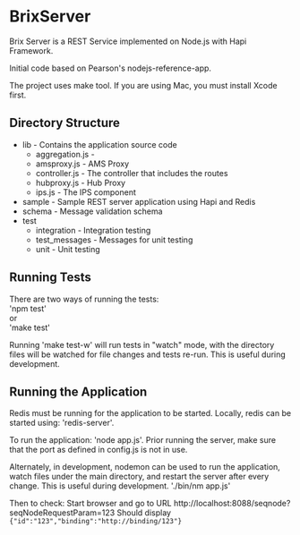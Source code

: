BrixServer
==========

Brix Server is a REST Service implemented on Node.js with Hapi Framework.

Initial code based on Pearson's nodejs-reference-app.

The project uses make tool. If you are using Mac, you must install Xcode first.

Directory Structure
-------------------
- lib    - Contains the application source code
  - aggregation.js - 
  - amsproxy.js    - AMS Proxy
  - controller.js  - The controller that includes the routes
  - hubproxy.js    - Hub Proxy
  - ips.js         - The IPS component
- sample - Sample REST server application using Hapi and Redis 
- schema - Message validation schema
- test
  - integration   - Integration testing
  - test_messages - Messages for unit testing
  - unit          - Unit testing

Running Tests
-------------
There are two ways of running the tests:  
  'npm test'  
or  
  'make test'

Running 'make test-w' will run tests in "watch" mode, with the directory files will be watched for
file changes and tests re-run.  This is useful during development.

Running the Application
-----------------------
Redis must be running for the application to be started.  Locally, redis can be started using:
'redis-server'.

To run the application:
'node app.js'.
Prior running the server, make sure that the port as defined in config.js is not in use.

Alternately, in development, nodemon can be used to run the application, watch files under the
main directory, and restart the server after every change.  This is useful during development.
'./bin/nm app.js'

Then to check: Start browser and go to URL http://localhost:8088/seqnode?seqNodeRequestParam=123
Should display  
`{"id":"123","binding":"http://binding/123"}`